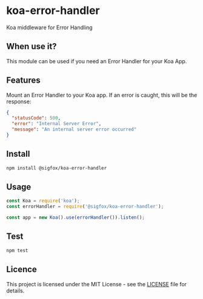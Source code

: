 # koa-error-handler

Koa middleware for Error Handling

## When use it?

This module can be used if you need an Error Handler for your Koa App.

## Features

Mount an Error Handler to your Koa app. If an error is caught, this will be the response:
```json
{
  "statusCode": 500,
  "error": "Internal Server Error",
  "message": "An internal server error occurred"
}
```

## Install

```bash
npm install @sigfox/koa-error-handler
```

## Usage

```javascript
const Koa = require('koa');
const errorHandler = require('@sigfox/koa-error-handler');

const app = new Koa().use(errorHandler()).listen();
```

## Test

```bash
npm test
```

## Licence

This project is licensed under the MIT License - see the [LICENSE](https://github.com/sigfox/javascript/blob/master/LICENSE) file for details.
